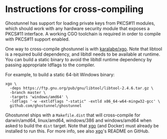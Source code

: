 # Instructions for cross-compiling

Ghostunnel has support for loading private keys from PKCS#11 modules, which
should work with any hardware security module that exposes a PKCS#11 interface.
A working CGO toolchain is required in order to compile with PKCS#11 support
enabled.

One way to cross-compile ghostunnel is with [karalabe/xgo][xgo]. Note that
libtool is a required build dependency, and libltdl needs to be available at
runtime. You can build a static binary to avoid the libltdl runtime dependency
by passing appropriate ldflags to the compiler. 

For example, to build a static 64-bit Windows binary:

    xgo \
      -deps https://ftp.gnu.org/pub/gnu/libtool/libtool-2.4.6.tar.gz \
      -branch master \
      -targets 'windows/amd64' \
      -ldflags '-w -extldflags "-static" -extld x86_64-w64-mingw32-gcc' \
      github.com/ghostunnel/ghostunnel

Ghostunnel ships with a `Makefile.dist` that will cross-compile for
darwin/amd64, linux/amd64, windows/386 and windows/amd64 when asked to build
the `dist` target. Note that [xgo][xgo] (and Docker) must already be installed
to run this. For more info, see also [xgo][xgo]'s README on GitHub.

[xgo]: https://github.com/karalabe/xgo
